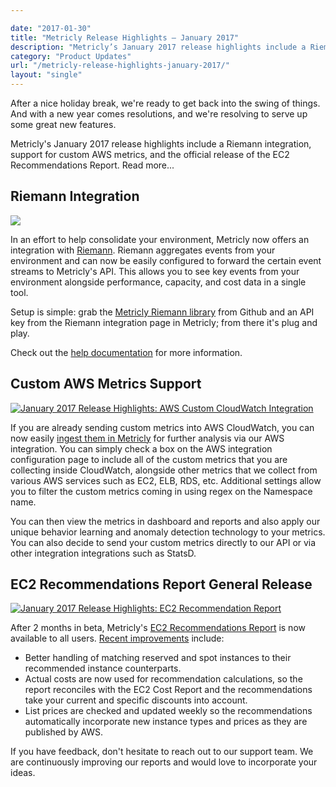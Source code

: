 ```yaml
---

date: "2017-01-30"
title: "Metricly Release Highlights – January 2017"
description: "Metricly’s January 2017 release highlights include a Riemann integration, support for custom AWS metrics, & the release of the EC2 Recommendations Report."
category: "Product Updates"
url: "/metricly-release-highlights-january-2017/"
layout: "single"
---
```


After a nice holiday break, we're ready to get back into the swing of things. And with a new year comes resolutions, and we're resolving to serve up some great new features.

Metricly's January 2017 release highlights include a Riemann integration, support for custom AWS metrics, and the official release of the EC2 Recommendations Report. Read more...

Riemann Integration
-------------------

[![](/wp-content/uploads/2017/07/rnh_riemann.png)](/wp-content/uploads/2017/07/rnh_riemann.png)

In an effort to help consolidate your environment, Metricly now offers an integration with [Riemann](http://riemann.io/). Riemann aggregates events from your environment and can now be easily configured to forward the certain event streams to Metricly's API. This allows you to see key events from your environment alongside performance, capacity, and cost data in a single tool.

Setup is simple: grab the [Metricly Riemann library](https://github.com/riemann/riemann/blob/master/src/riemann/netuitive.clj) from Github and an API key from the Riemann integration page in Metricly; from there it's plug and play.

Check out the [help documentation](https://help.netuitive.com/Content/Integrations/riemann.htm) for more information.

Custom AWS Metrics Support
--------------------------

[![January 2017 Release Highlights: AWS Custom CloudWatch Integration](/wp-content/uploads/2017/07/rnh_custom_cloudwatch.png)](/wp-content/uploads/2017/07/rnh_custom_cloudwatch.png)

If you are already sending custom metrics into AWS CloudWatch, you can now easily [ingest them in Metricly](/introducing-aws-cloudwatch-custom-metrics-integration) for further analysis via our AWS integration. You can simply check a box on the AWS integration configuration page to include all of the custom metrics that you are collecting inside CloudWatch, alongside other metrics that we collect from various AWS services such as EC2, ELB, RDS, etc. Additional settings allow you to filter the custom metrics coming in using regex on the Namespace name.

You can then view the metrics in dashboard and reports and also apply our unique behavior learning and anomaly detection technology to your metrics. You can also decide to send your custom metrics directly to our API or via other integration integrations such as StatsD.

EC2 Recommendations Report General Release
------------------------------------------

[![January 2017 Release Highlights: EC2 Recommendation Report](/wp-content/uploads/2017/07/rnh_ec2_reco-1024x585.png)](/wp-content/uploads/2017/07/rnh_ec2_reco.png)

After 2 months in beta, Metricly's [EC2 Recommendations Report](https://help.netuitive.com/Content/Reports/ec2_recommendation_report.htm?Highlight=ec2%20recommendation) is now available to all users. [Recent improvements](/optimize-aws-instance-types) include:

-   Better handling of matching reserved and spot instances to their recommended instance counterparts.
-   Actual costs are now used for recommendation calculations, so the report reconciles with the EC2 Cost Report and the recommendations take your current and specific discounts into account.
-   List prices are checked and updated weekly so the recommendations automatically incorporate new instance types and prices as they are published by AWS.

If you have feedback, don't hesitate to reach out to our support team. We are continuously improving our reports and would love to incorporate your ideas.

